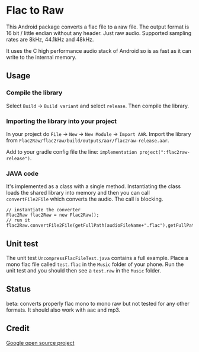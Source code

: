 # Flac to Raw

This Android package converts a flac file to a raw file. The output format is 16 bit / little
endian without any header. Just raw audio. Supported sampling rates are 8kHz, 44.1kHz and 48kHz.

It uses the C high performance audio stack of Android so is as fast as it can write to the
internal memory.

## Usage

### Compile the library

Select `Build` -> `Build variant` and select `release`. Then compile the library.

### Importing the library into your project

In your project do `File` -> `New` -> `New Module` -> `Import AAR`. Import the library from
`Flac2Raw/flac2raw/build/outputs/aar/flac2raw-release.aar`.

Add to your gradle config file the line: `implementation project(":flac2raw-release")`.

### JAVA code

It's implemented as a class with a single method. Instantiating the class loads the
shared library into memory and then you can call `convertFile2File` which converts the
audio. The call is blocking.

```
// instantiate the converter
Flac2Raw flac2Raw = new Flac2Raw();
// run it
flac2Raw.convertFile2File(getFullPath(audioFileName+".flac"),getFullPath(audioFileName+".raw"),48000);
```

## Unit test
The unit test `UncompressFlacFileTest.java` contains a full example. 
Place a mono flac file called `test.flac` in the
`Music` folder of your phone. Run the unit test and you should then see a `test.raw`
in the `Music` folder.

## Status

beta: converts properly flac mono to mono raw but not tested for any other formats. It should also work
with aac and mp3.

## Credit
[Google open source project](https://android.googlesource.com/platform/frameworks/wilhelm/+/master/tests/examples/slesTestDecodeToBuffQueue.cpp)
